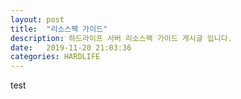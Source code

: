 ```yaml
---
layout: post
title:  "리소스팩 가이드"
description: 하드라이프 서버 리소스팩 가이드 게시글 입니다.
date:   2019-11-20 21:03:36
categories: HARDLIFE
---
```


test
